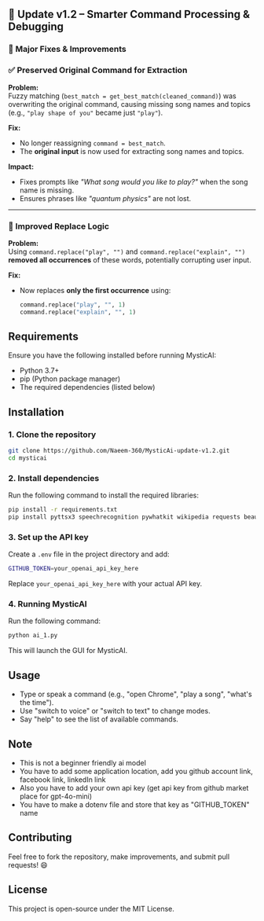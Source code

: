 ## 🚀 Update v1.2 – Smarter Command Processing & Debugging  

### 🔹 Major Fixes & Improvements  

### ✅ Preserved Original Command for Extraction  
**Problem:**  
Fuzzy matching (`best_match = get_best_match(cleaned_command)`) was overwriting the original command, causing missing song names and topics (e.g., `"play shape of you"` became just `"play"`).  

**Fix:**  
- No longer reassigning `command = best_match`.  
- The **original input** is now used for extracting song names and topics.  

**Impact:**  
- Fixes prompts like *"What song would you like to play?"* when the song name is missing.  
- Ensures phrases like *"quantum physics"* are not lost.  

---

### 🔄 Improved Replace Logic  
**Problem:**  
Using `command.replace("play", "")` and `command.replace("explain", "")` **removed all occurrences** of these words, potentially corrupting user input.  

**Fix:**  
- Now replaces **only the first occurrence** using:  
  ```python
  command.replace("play", "", 1)
  command.replace("explain", "", 1)

 ## Requirements
Ensure you have the following installed before running MysticAI:
- Python 3.7+
- pip (Python package manager)
- The required dependencies (listed below)

## Installation

### 1. Clone the repository
```sh
git clone https://github.com/Naeem-360/MysticAi-update-v1.2.git
cd mysticai
```

### 2. Install dependencies
Run the following command to install the required libraries:
```sh
pip install -r requirements.txt
pip install pyttsx3 speechrecognition pywhatkit wikipedia requests beautifulsoup4 noisereduce pyautogui pytz geopy fuzzywuzzy openai dotenv PyQt5
```

### 3. Set up the API key
Create a `.env` file in the project directory and add:
```sh
GITHUB_TOKEN=your_openai_api_key_here
```
Replace `your_openai_api_key_here` with your actual API key.

### 4. Running MysticAI
Run the following command:
```sh
python ai_1.py
```
This will launch the GUI for MysticAI.

## Usage
- Type or speak a command (e.g., "open Chrome", "play a song", "what's the time").
- Use "switch to voice" or "switch to text" to change modes.
- Say "help" to see the list of available commands.

## Note
- This is not a beginner friendly ai model
- You have to add some application location, add you github account link, facebook link, linkedIn link
- Also you have to add your own api key (get api key from github market place for gpt-4o-mini)
- You have to make a dotenv file and store that key as "GITHUB_TOKEN" name

## Contributing
Feel free to fork the repository, make improvements, and submit pull requests! 😄

## License
This project is open-source under the MIT License.
